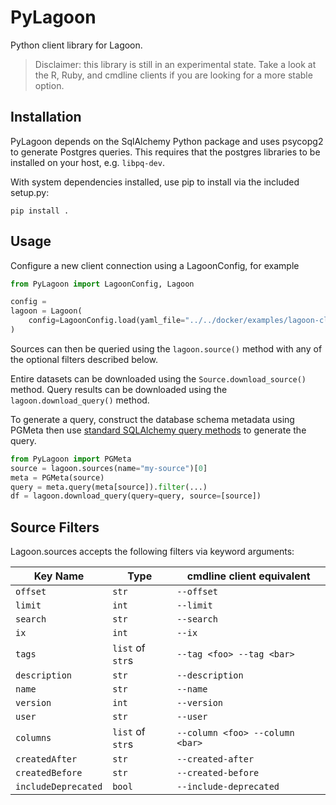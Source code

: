 # PyLagoon

Python client library for Lagoon.

> Disclaimer: this library is still in an experimental state. Take a look at the R, Ruby, and cmdline clients if you are looking for a more stable option.

## Installation

PyLagoon depends on the SqlAlchemy Python package and uses psycopg2 to generate Postgres queries.
This requires that the postgres libraries to be installed on your host, e.g. `libpq-dev`.

With system dependencies installed, use pip to install via the included setup.py:

    pip install .

## Usage

Configure a new client connection using a LagoonConfig, for example

```python
from PyLagoon import LagoonConfig, Lagoon

config = 
lagoon = Lagoon(
    config=LagoonConfig.load(yaml_file="../../docker/examples/lagoon-client.yaml")
)

```

Sources can then be queried using the `lagoon.source()` method with any of the optional filters described below.

Entire datasets can be downloaded using the `Source.download_source()` method. Query results can be
downloaded using the `lagoon.download_query()` method.

To generate a query, construct the database schema metadata using PGMeta then use [standard SQLAlchemy query methods](https://docs.sqlalchemy.org/en/13/orm/query.html) to generate the query.

```python
from PyLagoon import PGMeta
source = lagoon.sources(name="my-source")[0]
meta = PGMeta(source)
query = meta.query(meta[source]).filter(...)
df = lagoon.download_query(query=query, source=[source])
```

## Source Filters

Lagoon.sources accepts the following filters via keyword arguments:

| Key Name               | Type              | cmdline client equivalent                     |
| ---------------------- | -------------     | ----------------------------          |
| `offset`               | `str`             | `--offset`                            |
| `limit`                | `int`             | `--limit`                             |
| `search`               | `str`             | `--search`                            |
| `ix`                   | `int`             | `--ix`                                |
| `tags`                 | `list` of `str`s  | `--tag <foo> --tag <bar>`             |
| `description`          | `str`             | `--description`                       |
| `name`                 | `str`             | `--name`                              |
| `version`              | `int`             | `--version`                           |
| `user`                 | `str`             | `--user`                              |
| `columns`              | `list` of `str`s  | `--column <foo> --column <bar>`       |
| `createdAfter`         | `str`             | `--created-after`                     |
| `createdBefore`        | `str`             | `--created-before`                    |
| `includeDeprecated`    | `bool`            | `--include-deprecated`                |

